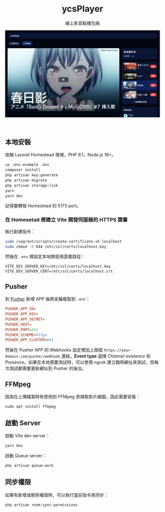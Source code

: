 <br />
<h1 align="center">ycsPlayer</h1>
<p align="center">線上影音點播包廂</p>
<p align="center">
<img src="screenshot.png" width="600" />
</p>
<br />

## 本地安裝

依賴 Laravel Homestead 環境，PHP 8.1，Node.js 18+。

```bash
cp .env.example .env
composer install
php artisan key:generate
php artisan migrate
php artisan storage:link
yarn
yarn dev
```

記得要轉發 Homestead 的 5173 port。

### 在 Homesetad 裡建立 Vite 開發伺服器的 HTTPS 證書

執行創建指令：

```bash
sudo /vagrant/scripts/create-certificate.sh localhost
sudo chmod -R 644 /etc/ssl/certs/localhost.key
```

然後在 `.env` 裡設定本地開發用證書路徑：

```
VITE_DEV_SERVER_KEY=/etc/ssl/certs/localhost.key
VITE_DEV_SERVER_CERT=/etc/ssl/certs/localhost.crt
```

## Pusher

到 [Pusher](https://pusher.com/) 新增 APP 後將金鑰複製到 `.env`：

```ini
PUSHER_APP_ID=
PUSHER_APP_KEY=
PUSHER_APP_SECRET=
PUSHER_HOST=
PUSHER_PORT=443
PUSHER_SCHEME=https
PUSHER_APP_CLUSTER=mt1
```

然後在 Pusher APP 的 Webhooks 設定裡加上兩個 `https://your-domain.com/pusher/webhook` 連結，**Event type** 選擇 *Channel existence* 和 *Presence*。如果在本地需要測試時，可以使用 ngrok 建立臨時網址來測試，但每次測試都需要更新網址到 Pusher 的後台。

## FFMpeg

因為在上傳檔案時有使用到 FFMpeg 來擷取影片縮圖，因此需要安裝：

```
sudo apt install ffmpeg
```

## 啟動 Server

啟動 Vite dev server：

```bash
yarn dev
```

啟動 Queue server：

```bash
php artisan queue:work
```

## 同步權限

如果有新增或刪除權限時，可以執行當前指令來同步：

```
php artisan room:sync-permissions
```
